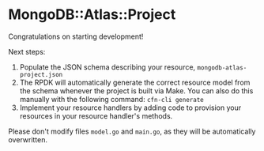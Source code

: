 # MongoDB::Atlas::Project

Congratulations on starting development!

Next steps:

1. Populate the JSON schema describing your resource, `mongodb-atlas-project.json`
2. The RPDK will automatically generate the correct resource model from the
   schema whenever the project is built via Make.
   You can also do this manually with the following command: `cfn-cli generate`
3. Implement your resource handlers by adding code to provision your resources in your resource handler's methods.

Please don't modify files `model.go` and `main.go`, as they will be automatically overwritten.
